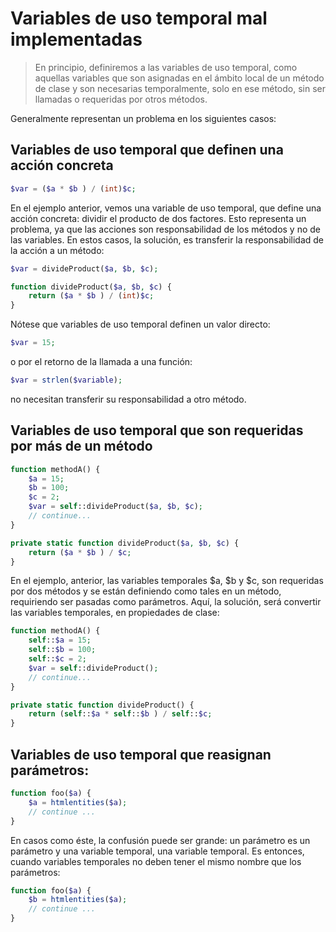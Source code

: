 # Variables de uso temporal mal implementadas

>En principio, definiremos a las variables de uso temporal, como aquellas variables que son asignadas en el ámbito local de un método de clase y son
necesarias temporalmente, solo en ese método, sin ser llamadas o requeridas por otros métodos.

Generalmente representan un problema en los siguientes casos:

## Variables de uso temporal que definen una acción concreta

```php
$var = ($a * $b ) / (int)$c;
```
En el ejemplo anterior, vemos una variable de uso temporal, que define una acción concreta: dividir el producto de dos factores. Esto representa un problema, ya que las acciones son responsabilidad de los métodos y no de las variables. En estos casos, la solución, es transferir la responsabilidad de la acción a un método:

```php
$var = divideProduct($a, $b, $c);

function divideProduct($a, $b, $c) {
    return ($a * $b ) / (int)$c;
}
```

Nótese que variables de uso temporal definen un valor directo:

```php
$var = 15;
```

o por el retorno de la llamada a una función:

```php
$var = strlen($variable);
```

no necesitan transferir su responsabilidad a otro método.

## Variables de uso temporal que son requeridas por más de un método

```php
function methodA() {
    $a = 15;
    $b = 100;
    $c = 2;
    $var = self::divideProduct($a, $b, $c);
    // continue...
}

private static function divideProduct($a, $b, $c) {
    return ($a * $b ) / $c;
}
```

En el ejemplo, anterior, las variables temporales $a, $b y $c, son requeridas por dos métodos y se están definiendo como tales en un método, requiriendo ser pasadas como parámetros. Aquí, la solución, será convertir las variables temporales, en propiedades de clase:

```php
function methodA() {
    self::$a = 15;
    self::$b = 100;
    self::$c = 2;
    $var = self::divideProduct();
    // continue...
}

private static function divideProduct() {
    return (self::$a * self::$b ) / self::$c;
}
```

## Variables de uso temporal que reasignan parámetros:

```php
function foo($a) {
    $a = htmlentities($a);
    // continue ...
}
```

En casos como éste, la confusión puede ser grande: un parámetro es un parámetro y una variable temporal, una variable temporal. Es entonces, cuando
variables temporales no deben tener el mismo nombre que los parámetros:

```php
function foo($a) {
    $b = htmlentities($a);
    // continue ...
}
```
